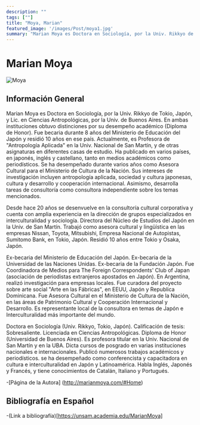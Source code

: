 ```yaml
---
description: ""
tags: [""]
title: "Moya, Marian"
featured_image: '/images/Post/moya1.jpg'
summary: "Marian Moya es Doctora en Sociología, por la Univ. Rikkyo de Tokio, Japón, y Lic. en Ciencias Antropológicas, por la Univ. de Buenos Aires. En ambas instituciones obtuvo distinciones por su desempeño académico (Diploma de Honor)."
---
```


# Marian Moya
![Moya](../../images/Post/moya2.jpg)


## Información General
Marian Moya es Doctora en Sociología, por la Univ. Rikkyo de Tokio, Japón, y Lic. en Ciencias Antropológicas, por la Univ. de Buenos Aires. En ambas instituciones obtuvo distinciones por su desempeño académico (Diploma de Honor). Fue becaria durante 8 años del Ministerio de Educación del Japón y residió 10 años en ese país. Actualmente, es Profesora de "Antropología Aplicada" en la Univ. Nacional de San Martín, y de otras asignaturas en diferentes casas de estudio. Ha publicado en varios países, en japonés, inglés y castellano, tanto en medios académicos como periodísticos. Se ha desempeñado durante varios años como Asesora Cultural para el Ministerio de Cultura de la Nación. Sus intereses de investigación incluyen antropología aplicada, sociedad y cultura japonesas, cultura y desarrollo y cooperación internacional. Asimismo, desarrolla tareas de consultoría como consultora independiente sobre los temas mencionados. 

Desde hace 20 años se desenvuelve en la consultoría cultural corporativa y cuenta con amplia experiencia en la dirección de grupos especializados en interculturalidad y sociología. Directora del Núcleo de Estudios del Japón en la Univ. de San Martín. Trabajó como asesora cultural y lingüística en las empresas Nissan, Toyota, Mitsubishi, Empresa Nacional de Autopistas, Sumitomo Bank, en Tokio, Japón. Residió 10 años entre Tokio y Osaka, Japón.

Ex-becaria del Ministerio de Educación del Japón. Ex-becaria de la Universidad de las Naciones Unidas. Ex-becaria de la Fundación Japón. Fue Coordinadora de Medios para The Foreign Correspondents' Club of Japan (asociación de periodistas extranjeros apostados en Japón). En Argentina, realizó investigación para empresas locales. Fue curadora del proyecto sobre arte social "Arte en las Fábricas", en EEUU, Japón y Republica Dominicana. Fue Asesora Cultural en el Ministerio de Cultura de la Nación, en las áreas de Patrimonio Cultural y Cooperación Internacional y Desarrollo. Es representante local de la consultora en temas de Japón e Interculturalidad más importante del mundo.

Doctora en Sociología (Univ. Rikkyo, Tokio, Japón). Calificación de tesis: Sobresaliente. Licenciada en Ciencias Antropológicas. Diploma de Honor (Universidad de Buenos Aires). Es profesora titular en la Univ. Nacional de San Martín y en la UBA. Dicta cursos de posgrado en varias instituciones nacionales e internacionales. Publicó numerosos trabajos académicos y periodísticos. se ha desempeñado como conferencista y capacitadora en cultura e interculturalidad en Japón y Latinoamérica. Habla Inglés, Japonés y Francés, y tiene conocimientos de Catalán, Italiano y Portugués.


-[Página de la Autora] (http://marianmoya.com/#Home)

## Bibliografía en Español 
-(Link a bibliografía)[https://unsam.academia.edu/MarianMoya]
